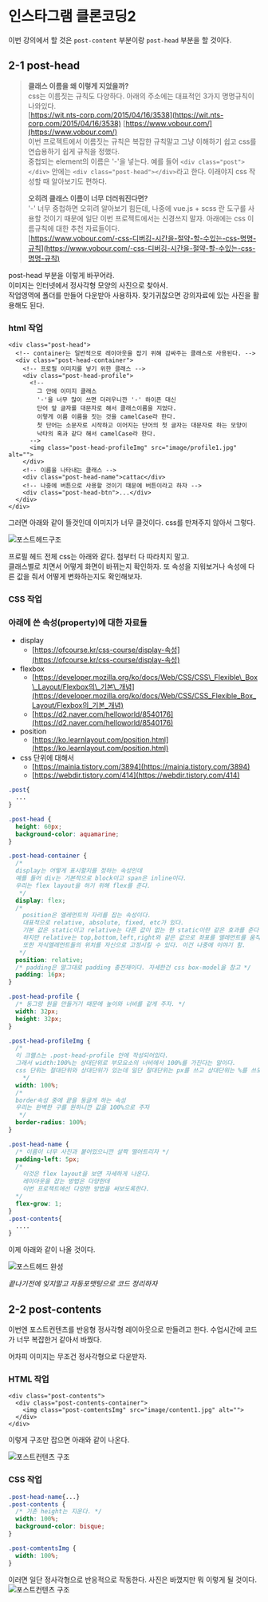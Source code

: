 # 인스타그램 클론코딩2

이번 강의에서 할 것은 `post-content` 부분이랑 `post-head` 부분을 할 것이다.

## 2-1 post-head

> **클래스 이름을 왜 이렇게 지었을까?**  
> css는 이름짓는 규칙도 다양하다. 아래의 주소에는 대표적인 3가지 명명규칙이 나와있다.  
> [https://wit.nts-corp.com/2015/04/16/3538](https://wit.nts-corp.com/2015/04/16/3538) [https://www.vobour.com/](https://www.vobour.com/)  
> 이번 프로젝트에서 이름짓는 규칙은 복잡한 규칙말고 그냥 이해하기 쉽고 css를 연습용하기 쉽게 규칙을 정했다.  
> 중첩되는 element의 이름은 '-'을 넣는다. 예를 들어 `<div class="post"></div>` 안에는 `<div class="post-head"></div>`라고 한다. 이래야지 css 작성할 때 알아보기도 편하다.
>
> **오히려 클래스 이름이 너무 더러워진다면?**  
> '-' 너무 중첩하면 오히려 알아보기 힘든데, 나중에 vue.js + scss 란 도구를 사용할 것이기 때문에 일단 이번 프로젝트에서는 신경쓰지 말자. 아래에는 css 이름규칙에 대한 추천 자료들이다.  
> [https://www.vobour.com/-css-디버깅-시간을-절약-할-수있는-css-명명-규칙](https://www.vobour.com/-css-디버깅-시간을-절약-할-수있는-css-명명-규칙)

post-head 부분을 이렇게 바꾸어라.  
이미지는 인터넷에서 정사각형 모양의 사진으로 찾아서.  
작업영역에 폴더를 만들어 다운받아 사용하자. 찾기귀찮으면 강의자료에 있는 사진을 활용해도 된다.

### html 작업 

```markup
<div class="post-head">
  <!-- container는 일반적으로 레이아웃을 잡기 위해 감싸주는 클래스로 사용된다. -->
  <div class="post-head-container">
    <!-- 프로필 이미지를 넣기 위한 클래스 -->
    <div class="post-head-profile">
      <!--
        그 안에 이미지 클래스 
        '-'을 너무 많이 쓰면 더러우니깐 '-' 하이픈 대신
        단어 앞 글자를 대문자로 해서 클래스이름을 지었다.
        이렇게 이름 이름을 짓는 것을 camelCase라 한다.
        첫 단어는 소문자로 시작하고 이어지는 단어의 첫 글자는 대문자로 하는 모양이 
        낙타의 혹과 같다 해서 camelCase라 한다.
      -->
      <img class="post-head-profileImg" src="image/profile1.jpg" alt="">
    </div>
    <!-- 이름을 나타내는 클래스 -->
    <div class="post-head-name">cattac</div>
    <!-- 나중에 버튼으로 사용할 것이기 때문에 버튼이라고 하자 -->
    <div class="post-head-btn">...</div>
  </div>
</div>
```

그러면 아래와 같이 뜰것인데 이미지가 너무 클것이다. css를 만져주지 않아서 그렇다.

![&#xD3EC;&#xC2A4;&#xD2B8;&#xD5E4;&#xB4DC;&#xAD6C;&#xC870;](.gitbook/assets/2-1.png)

프로필 헤드 전체 css는 아래와 같다. 첨부터 다 따라치지 말고.  
클래스별로 치면서 어떻게 화면이 바뀌는지 확인하자. 또 속성을 지워보거나 속성에 다른 값을 줘서 어떻게 변화하는지도 확인해보자.

### CSS 작업 

### 아래에 쓴 속성\(property\)에 대한 자료들

* display
  * [https://ofcourse.kr/css-course/display-속성](https://ofcourse.kr/css-course/display-속성)  
* flexbox
  * [https://developer.mozilla.org/ko/docs/Web/CSS/CSS\_Flexible\_Box\_Layout/Flexbox의\_기본\_개념](https://developer.mozilla.org/ko/docs/Web/CSS/CSS_Flexible_Box_Layout/Flexbox의_기본_개념)  
  * [https://d2.naver.com/helloworld/8540176](https://d2.naver.com/helloworld/8540176)  
* position
  * [https://ko.learnlayout.com/position.html](https://ko.learnlayout.com/position.html)
* css 단위에 대해서
  * [https://mainia.tistory.com/3894](https://mainia.tistory.com/3894)
  * [https://webdir.tistory.com/414](https://webdir.tistory.com/414)

```css
.post{
  ...
}

.post-head {
  height: 60px;
  background-color: aquamarine;
}

.post-head-container {
  /* 
  display는 어떻게 표시할지를 정하는 속성인데
  예를 들어 div는 기본적으로 block이고 span은 inline이다.
  우리는 flex layout을 하기 위해 flex를 준다.
   */
  display: flex; 
  /* 
    position은 엘레먼트의 자리를 잡는 속성이다.
    대표적으로 relative, absolute, fixed, etc가 있다.
    기본 값은 static이고 relative는 다른 값이 없는 한 static이란 같은 효과를 준다.
    하지만 relative는 top,bottom,left,right와 같은 값으로 좌표를 엘레먼트를 움직일 수 있다.  
    또한 자식엘레먼트들의 위치를 자신으로 고정시킬 수 있다. 이건 나중에 이야기 함.
   */
  position: relative;
  /* padding은 말그대로 padding 충전재이다. 자세한건 css box-model을 참고 */
  padding: 16px;
}

.post-head-profile {
  /* 동그랑 원을 만들거기 때문에 높이와 너비를 같게 주자. */
  width: 32px;
  height: 32px;
}

.post-head-profileImg {
  /* 
  이 크랠스는 .post-head-profile 안에 작성되어있다.
  그래서 width:100%는 상대단위로 부모요소의 너비에서 100%를 가진다는 말이다.
  css 단위는 절대단위와 상대단위가 있는데 일단 절대단위는 px를 쓰고 상대단위는 %를 쓰도록 하자.
    */
  width: 100%;
  /* 
  border속성 중에 끝을 둥글게 하는 속성
  우리는 완벽한 구를 원하니깐 값을 100%으로 주자
   */
  border-radius: 100%;
}

.post-head-name {
  /* 이름이 너무 사진과 붙어있으니깐 살짝 떨어트리자 */
  padding-left: 5px;
  /* 
    이것은 flex layout을 보면 자세하게 나온다.
    레이아웃을 잡는 방법은 다양한데
    이번 프로젝트에선 다양한 방법을 써보도록한다.
  */
  flex-grow: 1;
}
.post-contents{
  ....
}
```

이제 아래와 같이 나올 것이다.

![&#xD3EC;&#xC2A4;&#xD2B8;&#xD5E4;&#xB4DC; &#xC644;&#xC131;](.gitbook/assets/2-2.png)

_끝나기전에 잊지말고 자동포맷팅으로 코드 정리하자_

## 2-2 post-contents

이번엔 포스트컨텐츠를 반응형 정사각형 레이아웃으로 만들려고 한다. 수업시간에 코드가 너무 복잡한거 같아서 바꿨다.

어차피 이미지는 무조건 정사각형으로 다운받자.

### HTML 작업 

```markup
<div class="post-contents">
  <div class="post-contents-container">
    <img class="post-comtentsImg" src="image/content1.jpg" alt="">
  </div>
</div>
```

이렇게 구조만 잡으면 아래와 같이 나온다.

![&#xD3EC;&#xC2A4;&#xD2B8;&#xCEE8;&#xD150;&#xCE20; &#xAD6C;&#xC870;](.gitbook/assets/2-3.png)

### CSS 작업 

```css
.post-head-name{...}
.post-contents {
  /* 기존 height는 지운다. */
  width: 100%;
  background-color: bisque;
}

.post-comtentsImg {
  width: 100%;
}
```

이러면 일단 정사각형으로 반응적으로 작동한다. 사진은 바꼈지만 뭐 이렇게 될 것이다. ![&#xD3EC;&#xC2A4;&#xD2B8;&#xCEE8;&#xD150;&#xCE20; &#xAD6C;&#xC870;](.gitbook/assets/2-4.png)

